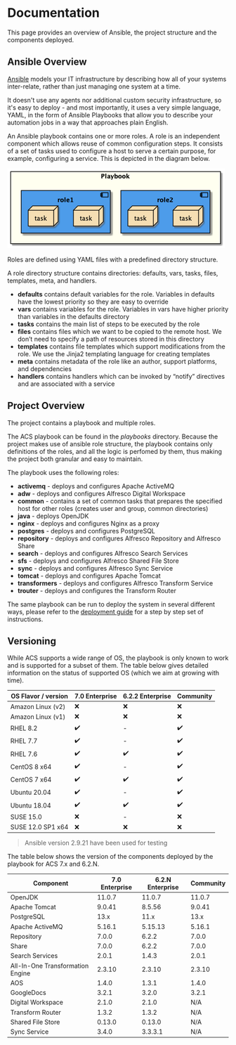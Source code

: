 # Documentation

This page provides an overview of Ansible, the project structure and the components deployed.

## Ansible Overview

[Ansible](https://www.ansible.com/overview/how-ansible-works) models your IT infrastructure by describing how all of your systems inter-relate, rather than just managing one system at a time.

It doesn't use any agents nor additional custom security infrastructure, so it's easy to deploy - and most importantly, it uses a very simple language, YAML, in the form of Ansible Playbooks that allow you to describe your automation jobs in a way that approaches plain English.

An Ansible playbook contains one or more roles. A role is an independent component which allows reuse of common configuration steps. It consists of a set of tasks used to configure a host to serve a certain purpose, for example, configuring a service. This is depicted in the diagram below.

![Playbook Ovewview](./resources/playbook-overview.png)

Roles are defined using YAML files with a predefined directory structure.

A role directory structure contains directories: defaults, vars, tasks, files, templates, meta, and handlers.

* **defaults** contains default variables for the role. Variables in defaults have the lowest priority so they are easy to override
* **vars** contains variables for the role. Variables in vars have higher priority than variables in the defaults directory
* **tasks** contains the main list of steps to be executed by the role
* **files** contains files which we want to be copied to the remote host. We don’t need to specify a path of resources stored in this directory
* **templates** contains file templates which support modifications from the role. We use the Jinja2 templating language for creating templates
* **meta** contains metadata of the role like an author, support platforms, and dependencies
* **handlers** contains handlers which can be invoked by “notify” directives and are associated with a service

## Project Overview

The project contains a playbook and multiple roles.

The ACS playbook can be found in the _playbooks_ directory. Because the project makes use of ansible role structure, the playbook contains only definitions of the roles, and all the logic is perfomed by them, thus making the project both granular and easy to maintain.

The playbook uses the following roles:

* **activemq** - deploys and configures Apache ActiveMQ
* **adw** - deploys and configures Alfresco Digital Workspace
* **common** - contains a set of common tasks that prepares the specified host for other roles (creates user and group, common directories)
* **java** - deploys OpenJDK
* **nginx** - deploys and configures Nginx as a proxy
* **postgres** - deploys and configures PostgreSQL
* **repository** - deploys and configures Alfresco Repository and Alfresco Share
* **search** - deploys and configures Alfresco Search Services
* **sfs** - deploys and configures Alfresco Shared File Store
* **sync** - deploys and configures Alfresco Sync Service
* **tomcat** - deploys and configures Apache Tomcat
* **transformers** - deploys and configures Alfresco Transform Service
* **trouter** - deploys and configures the Transform Router

The same playbook can be run to deploy the system in several different ways, please refer to the [deployment guide](./deployment-guide.md) for a step by step set of instructions.

## Versioning

While ACS supports a wide range of OS, the playbook is only known to work and is supported for a subset of them. The table below gives detailed information on the status of supported OS (which we aim at growing with time).

| OS Flavor / version | 7.0 Enterprise | 6.2.2 Enterprise | Community |
|-|-|-|-|
| Amazon Linux (v2) | :x: | :x: | :x: |
| Amazon Linux (v1) | :x: | :x: | :x: |
| RHEL 8.2 | :heavy_check_mark: | - | :heavy_check_mark: |
| RHEL 7.7 | :heavy_check_mark: | - | :heavy_check_mark: |
| RHEL 7.6 | :heavy_check_mark: | :heavy_check_mark: | :heavy_check_mark: |
| CentOS 8 x64 | :heavy_check_mark: | - | :heavy_check_mark: |
| CentOS 7 x64 | :heavy_check_mark: | :heavy_check_mark: | :heavy_check_mark: |
| Ubuntu 20.04 | :heavy_check_mark: | - | :heavy_check_mark: |
| Ubuntu 18.04 | :heavy_check_mark: | :heavy_check_mark: | :heavy_check_mark: |
| SUSE 15.0 | :x: | - | :x: |
| SUSE 12.0 SP1 x64 | :x: | :x: | :x: |

> Ansible version 2.9.21 have been used for testing

The table below shows the version of the components deployed by the playbook for ACS 7.x and 6.2.N.

| Component | 7.0 Enterprise | 6.2.N Enterprise | Community |
|-|-|-|-|
| OpenJDK | 11.0.7 | 11.0.7 | 11.0.7 |
| Apache Tomcat | 9.0.41 | 8.5.56 | 9.0.41 |
| PostgreSQL | 13.x | 11.x | 13.x |
| Apache ActiveMQ | 5.16.1 | 5.15.13 | 5.16.1 |
| Repository | 7.0.0 | 6.2.2 | 7.0.0 |
| Share | 7.0.0 | 6.2.2 | 7.0.0 |
| Search Services | 2.0.1 | 1.4.3 | 2.0.1 |
| All-In-One Transformation Engine | 2.3.10 | 2.3.10 | 2.3.10 |
| AOS | 1.4.0 | 1.3.1 | 1.4.0 |
| GoogleDocs | 3.2.1 | 3.2.0 | 3.2.1 |
| Digital Workspace | 2.1.0 | 2.1.0 | N/A |
| Transform Router | 1.3.2 | 1.3.2 | N/A |
| Shared File Store | 0.13.0 | 0.13.0 | N/A |
| Sync Service | 3.4.0 | 3.3.3.1 | N/A |
